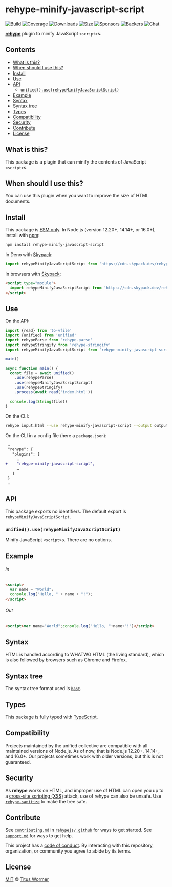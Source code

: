 <!--This file is generated-->

# rehype-minify-javascript-script

[![Build][build-badge]][build]
[![Coverage][coverage-badge]][coverage]
[![Downloads][downloads-badge]][downloads]
[![Size][size-badge]][size]
[![Sponsors][sponsors-badge]][collective]
[![Backers][backers-badge]][collective]
[![Chat][chat-badge]][chat]

**[rehype][]** plugin to minify JavaScript `<script>`s.

## Contents

*   [What is this?](#what-is-this)
*   [When should I use this?](#when-should-i-use-this)
*   [Install](#install)
*   [Use](#use)
*   [API](#api)
    *   [`unified().use(rehypeMinifyJavaScriptScript)`](#unifieduserehypeminifyjavascriptscript)
*   [Example](#example)
*   [Syntax](#syntax)
*   [Syntax tree](#syntax-tree)
*   [Types](#types)
*   [Compatibility](#compatibility)
*   [Security](#security)
*   [Contribute](#contribute)
*   [License](#license)

## What is this?

This package is a plugin that can minify the contents of JavaScript
`<script>`s.

## When should I use this?

You can use this plugin when you want to improve the size of HTML documents.

## Install

This package is [ESM only][esm].
In Node.js (version 12.20+, 14.14+, or 16.0+), install with [npm][]:

```sh
npm install rehype-minify-javascript-script
```

In Deno with [Skypack][]:

```js
import rehypeMinifyJavaScriptScript from 'https://cdn.skypack.dev/rehype-minify-javascript-script@4?dts'
```

In browsers with [Skypack][]:

```html
<script type="module">
  import rehypeMinifyJavaScriptScript from 'https://cdn.skypack.dev/rehype-minify-javascript-script@4?min'
</script>
```

## Use

On the API:

```js
import {read} from 'to-vfile'
import {unified} from 'unified'
import rehypeParse from 'rehype-parse'
import rehypeStringify from 'rehype-stringify'
import rehypeMinifyJavaScriptScript from 'rehype-minify-javascript-script'

main()

async function main() {
  const file = await unified()
    .use(rehypeParse)
    .use(rehypeMinifyJavaScriptScript)
    .use(rehypeStringify)
    .process(await read('index.html'))

  console.log(String(file))
}
```

On the CLI:

```sh
rehype input.html --use rehype-minify-javascript-script --output output.html
```

On the CLI in a config file (here a `package.json`):

```diff
 …
 "rehype": {
   "plugins": [
     …
+    "rehype-minify-javascript-script",
     …
   ]
 }
 …
```

## API

This package exports no identifiers.
The default export is `rehypeMinifyJavaScriptScript`.

### `unified().use(rehypeMinifyJavaScriptScript)`

Minify JavaScript `<script>`s.
There are no options.

## Example

###### In

```html
<script>
  var name = "World";
  console.log("Hello, " + name + "!");
</script>
```

###### Out

```html
<script>var name="World";console.log("Hello, "+name+"!")</script>
```

## Syntax

HTML is handled according to WHATWG HTML (the living standard), which is also
followed by browsers such as Chrome and Firefox.

## Syntax tree

The syntax tree format used is [`hast`][hast].

## Types

This package is fully typed with [TypeScript][].

## Compatibility

Projects maintained by the unified collective are compatible with all maintained
versions of Node.js.
As of now, that is Node.js 12.20+, 14.14+, and 16.0+.
Our projects sometimes work with older versions, but this is not guaranteed.

## Security

As **rehype** works on HTML, and improper use of HTML can open you up to a
[cross-site scripting (XSS)][xss] attack, use of rehype can also be unsafe.
Use [`rehype-sanitize`][rehype-sanitize] to make the tree safe.

## Contribute

See [`contributing.md`][contributing] in [`rehypejs/.github`][health] for ways
to get started.
See [`support.md`][support] for ways to get help.

This project has a [code of conduct][coc].
By interacting with this repository, organization, or community you agree to
abide by its terms.

## License

[MIT][license] © [Titus Wormer][author]

[build-badge]: https://github.com/rehypejs/rehype-minify/workflows/main/badge.svg

[build]: https://github.com/rehypejs/rehype-minify/actions

[coverage-badge]: https://img.shields.io/codecov/c/github/rehypejs/rehype-minify.svg

[coverage]: https://codecov.io/github/rehypejs/rehype-minify

[downloads-badge]: https://img.shields.io/npm/dm/rehype-minify-javascript-script.svg

[downloads]: https://www.npmjs.com/package/rehype-minify-javascript-script

[size-badge]: https://img.shields.io/bundlephobia/minzip/rehype-minify-javascript-script.svg

[size]: https://bundlephobia.com/result?p=rehype-minify-javascript-script

[sponsors-badge]: https://opencollective.com/unified/sponsors/badge.svg

[backers-badge]: https://opencollective.com/unified/backers/badge.svg

[collective]: https://opencollective.com/unified

[chat-badge]: https://img.shields.io/badge/chat-discussions-success.svg

[chat]: https://github.com/rehypejs/rehype/discussions

[esm]: https://gist.github.com/sindresorhus/a39789f98801d908bbc7ff3ecc99d99c

[npm]: https://docs.npmjs.com/cli/install

[skypack]: https://www.skypack.dev

[typescript]: https://www.typescriptlang.org

[rehype-sanitize]: https://github.com/rehypejs/rehype-sanitize

[xss]: https://en.wikipedia.org/wiki/Cross-site_scripting

[health]: https://github.com/rehypejs/.github

[contributing]: https://github.com/rehypejs/.github/blob/main/contributing.md

[support]: https://github.com/rehypejs/.github/blob/main/support.md

[coc]: https://github.com/rehypejs/.github/blob/main/code-of-conduct.md

[license]: https://github.com/rehypejs/rehype-minify/blob/main/license

[author]: https://wooorm.com

[hast]: https://github.com/syntax-tree/hast

[rehype]: https://github.com/rehypejs/rehype
